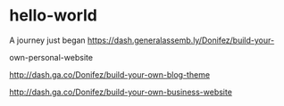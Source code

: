# hello-world
A journey just began
https://dash.generalassemb.ly/Donifez/build-your-

own-personal-website

http://dash.ga.co/Donifez/build-your-own-blog-theme

http://dash.ga.co/Donifez/build-your-own-business-website

